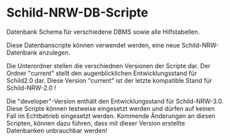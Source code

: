 # Schild-NRW-DB-Scripte

Datenbank Schema für verschiedene DBMS sowie alle Hilfstabellen.

Diese Datenbanscripte können verwendet werden, eine neue Schild-NRW-Datenbank anzulegen.

Die Unterordner stellen die verschiednen Versionen der Scripte dar.
Der Ordner "current" stellt den augenblicklichen Entwicklungsstand für Schild2.0 dar.
Diese Version "current" ist der letzte kompatible Stand für Schild-NRW-2.0 !


Die "developer"-Version enthält den Entwicklungsstand für Schild-NRW-3.0.
Diese Scripte können testweise eingesetzt werden und dürfen auf keinen Fall im Echtbetrieb eingesetzt werden.
Kommende Änderungen an diesen Scripten, können dazu führen, dass mit dieser Version erstellte Datenbanken unbrauchbar werden!



